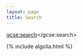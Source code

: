 ```yaml
---
layout: page
title: Search
---
```



<script>
  (function() {
    var cx = '006842924949017232700:oenlz6r8hq8';
    var gcse = document.createElement('script');
    gcse.type = 'text/javascript';
    gcse.async = true;
    gcse.src = 'https://cse.google.com/cse.js?cx=' + cx;
    var s = document.getElementsByTagName('script')[0];
    s.parentNode.insertBefore(gcse, s);
  })();
</script>
<gcse:search></gcse:search>




  {% include algolia.html %}
